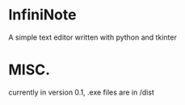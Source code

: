# InfiniNote
A simple text editor written with python and tkinter
# MISC.
currently in version 0.1, .exe files are in /dist
